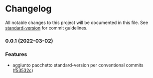 # Changelog

All notable changes to this project will be documented in this file. See [standard-version](https://github.com/conventional-changelog/standard-version) for commit guidelines.

### 0.0.1 (2022-03-02)


### Features

* aggiunto pacchetto standard-version per conventional commits ([f53532c](https://github.com/TheWaveStudio/simone-battiato-test-frontend/commit/f53532c52d14f9171a006ead6c8caa4873dc5c38))
